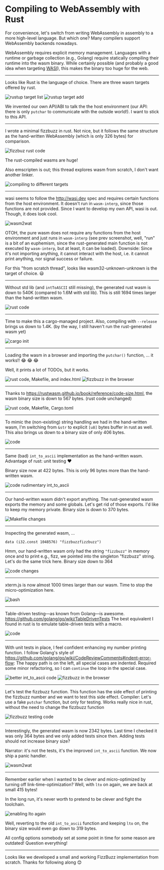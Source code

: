 # Compiling to WebAssembly with Rust

For convenience, let's switch from writing WebAssembly in assembly to a more high-level language.
But which one? Many compilers support WebAssembly backends nowadays.

WebAssembly requires explicit memory management. Languages with a runtime or garbage collection (e.g., Golang) require statically compiling their runtime into the wasm binary. While certainly possible (and probably a good idea when targeting [WASI](https://wasi.dev/)), this makes the binary too huge for the web.

---

Looks like Rust is the language of choice. There are three wasm targets offered by rust.

![rustup target list](../imgs/wasm_fizzbuzz_rust1.png)
![rustup target add](../imgs/wasm_fizzbuzz_rust2.png)

We invented our own API/ABI to talk the the host environment (our API: there is only `putchar` to communicate with the outside world!). I want to stick to this API.

---

I wrote a minimal fizzbuzz in rust. Not nice, but it follows the same structure as the hand-written WebAssembly (which is only 326 bytes) for comparison.

![fizzbuz rust code](../imgs/wasm_fizzbuzz_rust3.png)

The rust-compiled wasms are huge!

Also emscripten is out; this thread explores wasm from scratch, I don't want another linker.

![compiling to different targets](../imgs/wasm_fizzbuzz_rust4.png)

---

wasi seems to follow the <http://wasi.dev> spec and requires certain functions from the host environment. It doesn't run in `wasm-interp`, since those functions are not provided.
Since I want to develop my own API, wasi is out. Though, it does look cool.

![wasm2wat](../imgs/wasm_fizzbuzz_rust5.png)


OTOH, the pure wasm does not require any functions from the host environment and just runs in `wasm-interp` (see prev screenshot, well, "run" is a bit of an euphemism, since the rust-generated main function is not executed by `wasm-interp`, but at least, it can be loaded).
Downside: Since it's not importing anything, it cannot interact with the host, i.e. it cannot print anything, nor signal success or failure.

For this "from scratch thread", looks like wasm32-unknown-unknown is the target of choice. :smiley:

---

Without std lib (and `intToASCII` still missing), the generated rust wasm is down to 540K (compared to 1.6M with std lib). This is still 1694 times larger than the hand-written wasm.

![rust code](../imgs/wasm_fizzbuzz_rust6.png)

---

Time to make this a cargo-managed project. Also, compiling with `--release` brings us down to 1.4K.
(by the way, I still haven't run the rust-generated wasm yet)

![cargo init](../imgs/wasm_fizzbuzz_rust7.png)

---

Loading the wasm in a browser and importing the `putchar()` function, ... it works!! :joy: :joy: :joy:

Well, it prints a lot of TODOs, but it works.

![rust code, Makefile, and index.html](../imgs/wasm_fizzbuzz_rust8.png)
![fizzbuzz in the browser](../imgs/wasm_fizzbuzz_rust9.png)

---

Thanks to <https://rustwasm.github.io/book/reference/code-size.html>, the wasm binary size is down to 567 bytes. (rust code unchanged)

![rust code, Makefile, Cargo.toml](../imgs/wasm_fizzbuzz_rust10.png)

---

To mimic the (non-existing) string handling we had in the hand-written wasm, I'm switching from `&str` to explicit `[u8]` bytes buffer in rust as well.
This also brings us down to a binary size of only 406 bytes.


![code](../imgs/wasm_fizzbuzz_rust11.png)

---

Same (bad) `int_to_ascii` implementation as the hand-written wasm. Advantage of rust: unit testing :heart:

Binary size now at 422 bytes. This is only 96 bytes more than the hand-written wasm.

![code rudimentary int_to_ascii](../imgs/wasm_fizzbuzz_rust12.png)

---

Our hand-written wasm didn't export anything. The rust-generated wasm exports the memory and some globals. Let's get rid of those exports. I'd like to keep my memory private. Binary size is down to 370 bytes.

![Makefile changes](../imgs/wasm_fizzbuzz_rust13.png)

---

Inspecting the generated wasm, ...

`data (i32.const 1048576) "fizzbuzzfizzbuzz")`

Hmm, our hand-written wasm only had the string `"fizzbuzz"` in memory once and to print e.g., fizz, we pointed into the singleton "fizzbuzz" string. Let's do the same trick here. Binary size down to 364

![code changes](../imgs/wasm_fizzbuzz_rust14.png)

---

xterm.js is now almost 1000 times larger than our wasm. Time to stop the micro-optimization here.

![bash](../imgs/wasm_fizzbuzz_rust15.png)

---

Table-driven testing—as known from Golang—is awesome. <https://github.com/golang/go/wiki/TableDrivenTests> The best equivalent I found in rust is to emulate table-driven tests with a macro.

![code](../imgs/wasm_fizzbuzz_rust16.png)

---

With unit tests in place, I feel confident enhancing my number printing function. I follow Golang's style of <https://github.com/golang/go/wiki/CodeReviewComments#indent-error-flow>: The happy path is on the left, all special cases are indented. Required some minor refactoring, so I can `continue` the loop in the special case.

![better int_to_ascii code](../imgs/wasm_fizzbuzz_rust17.png)
![fizzbuzz in the browser](../imgs/wasm_fizzbuzz_rust18.png)

---

Let's test the fizzbuzz function. This function has the side effect of printing the fizzbuzz number and we want to test this side effect. Compiler: Let's use a fake `putchar` function, but only for testing. Works really nice in rust, without the need to change the fizzbuzz function

![fizzbuzz testing code](../imgs/wasm_fizzbuzz_rust19.png)

---

Interestingly, the generated wasm is now 2342 bytes. Last time I checked it was only 364 bytes and we only added tests since then. Adding tests should not increase binary size?

Narrator: it's not the tests, it's the improved `int_to_ascii` function. We now ship a panic handler.

![wasm2wat](../imgs/wasm_fizzbuzz_rust20.png)

---

Remember earlier when I wanted to be clever and micro-optimized by turning off link-time-optimization?
Well, with `lto` on again, we are back at small 415 bytes!

In the long run, it's never worth to pretend to be clever and fight the toolchain.

![enabling lto again](../imgs/wasm_fizzbuzz_rust21.png)

Well, reverting to the old `int_to_ascii` function and keeping `lto` on, the binary size would even go down to 319 bytes.

All config options somebody set at some point in time for some reason are outdated! Question everything!


---

Looks like we developed a small and working FizzBuzz implementation from scratch.
Thanks for following along :blush:
